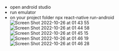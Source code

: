 - open android studio
- run emulator
- on your project folder npx react-native run-android
![Screen Shot 2022-10-26 at 01 43 55](https://user-images.githubusercontent.com/50768273/197896988-061c6e81-7c14-4f15-93eb-42bf6194e69b.png)
![Screen Shot 2022-10-26 at 01 44 58](https://user-images.githubusercontent.com/50768273/197896995-c08285c3-0bb4-4235-bf6d-045b0827cbce.png)
![Screen Shot 2022-10-26 at 01 45 15](https://user-images.githubusercontent.com/50768273/197896997-ce17a21b-406c-41ae-81c9-e202e81d6b4c.png)
![Screen Shot 2022-10-26 at 01 46 19](https://user-images.githubusercontent.com/50768273/197896998-76e8c99b-fc84-4c11-8163-9fe8418f2330.png)
![Screen Shot 2022-10-26 at 01 46 28](https://user-images.githubusercontent.com/50768273/197897001-c7dffb5d-7320-4bee-bdb7-ef436527065c.png)
